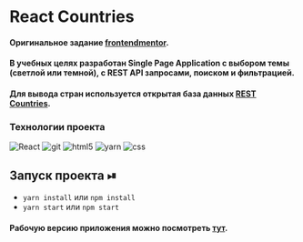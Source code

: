 # React Countries

#### Оригинальное задание [frontendmentor](https://www.frontendmentor.io/challenges/rest-countries-api-with-color-theme-switcher-5cacc469fec04111f7b848ca).

#### В учебных целях разработан Single Page Application с выбором темы (светлой или темной), с REST API запросами, поиском и фильтрацией.

#### Для вывода стран используется открытая база данных [REST Countries](https://restcountries.com/).



<h3>Технологии проекта</h3>
<p>
  <img alt="React" src="https://shields.io/badge/-React-282c34?logo=react&style=for-the-badge" />
  <img alt="git" src="https://shields.io/badge/-Git-f0efe7?logo=git&style=for-the-badge" />
  <img alt="html5" src="https://shields.io/badge/-HTML5-E34F26?logo=html5&style=for-the-badge&logoColor=fff" />
  <img alt="yarn" src="https://img.shields.io/badge/yarn-%232C8EBB.svg?style=for-the-badge&logo=yarn&logoColor=white" />
  <img alt="css" src="https://shields.io/badge/-CSS3-1572B6?logo=css3&style=for-the-badge&logoColor=fff" />
</p>

## Запуск проекта ⏯

+ ```yarn install``` или ```npm install```
+ ```yarn start``` или ```npm start```


#### Рабочую версию приложения можно посмотреть [тут](https://max535.github.io/react-countries/).

